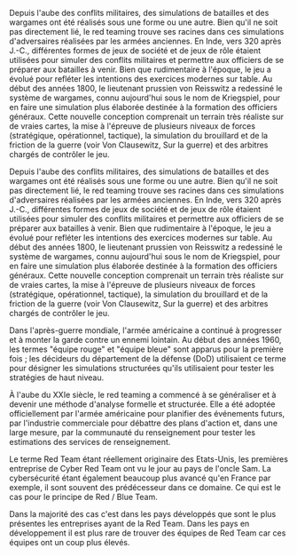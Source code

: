 Depuis l'aube des conflits militaires, des simulations de batailles et 
des wargames ont été réalisés sous une forme ou une autre. Bien qu'il ne
 soit pas directement lié, le red teaming trouve ses racines dans ces 
simulations d'adversaires réalisées par les armées anciennes. En Inde, 
vers 320 après J.-C., différentes formes de jeux de société et de jeux 
de rôle étaient utilisées pour simuler des conflits militaires et 
permettre aux officiers de se préparer aux batailles à venir. Bien que 
rudimentaire à l'époque, le jeu a évolué pour refléter les intentions 
des exercices modernes sur table. Au début des années 1800, le 
lieutenant prussien von Reisswitz a redessiné le système de wargames, 
connu aujourd'hui sous le nom de Kriegspiel, pour en faire une 
simulation plus élaborée destinée à la formation des officiers généraux.
 Cette nouvelle conception comprenait un terrain très réaliste sur de 
vraies cartes, la mise à l'épreuve de plusieurs niveaux de forces 
(stratégique, opérationnel, tactique), la simulation du brouillard et de
 la friction de la guerre (voir Von Clausewitz, Sur la guerre) et des 
arbitres chargés de contrôler le jeu.  

Depuis l'aube des conflits 
militaires, des simulations de batailles et des wargames ont été 
réalisés sous une forme ou une autre. Bien qu'il ne soit pas directement
 lié, le red teaming trouve ses racines dans ces simulations 
d'adversaires réalisées par les armées anciennes. En Inde, vers 320 
après J.-C., différentes formes de jeux de société et de jeux de rôle 
étaient utilisées pour simuler des conflits militaires et permettre aux 
officiers de se préparer aux batailles à venir. Bien que rudimentaire à 
l'époque, le jeu a évolué pour refléter les intentions des exercices 
modernes sur table. Au début des années 1800, le lieutenant prussien von
 Reisswitz a redessiné le système de wargames, connu aujourd'hui sous le
 nom de Kriegspiel, pour en faire une simulation plus élaborée destinée à
 la formation des officiers généraux. Cette nouvelle conception 
comprenait un terrain très réaliste sur de vraies cartes, la mise à 
l'épreuve de plusieurs niveaux de forces (stratégique, opérationnel, 
tactique), la simulation du brouillard et de la friction de la guerre 
(voir Von Clausewitz, Sur la guerre) et des arbitres chargés de 
contrôler le jeu.  

Dans l'après-guerre mondiale, l'armée 
américaine a continué à progresser et à monter la garde contre un ennemi
 lointain. Au début des années 1960, les termes "équipe rouge" et 
"équipe bleue" sont apparus pour la première fois ; les décideurs du 
département de la défense (DoD) utilisaient ce terme pour désigner les 
simulations structurées qu'ils utilisaient pour tester les stratégies de
 haut niveau.  

À l'aube du XXIe siècle, le red teaming a commencé
 à se généraliser et à devenir une méthode d'analyse formelle et 
structurée. Elle a été adoptée officiellement par l'armée américaine 
pour planifier des événements futurs, par l'industrie commerciale pour 
débattre des plans d'action et, dans une large mesure, par la communauté
 du renseignement pour tester les estimations des services de 
renseignement.  

Le terme Red Team étant réellement originaire des 
Etats-Unis, les premières entreprise de Cyber Red Team ont vu le jour au
 pays de l'oncle Sam. La cybersécurité étant également beaucoup plus 
avancé qu'en France par exemple, il sont souvent des prédécesseur dans 
ce domaine. Ce qui est le cas pour le principe de Red / Blue Team.  

Dans
 la majorité des cas c'est dans les pays développés que sont le plus 
présentes les entreprises ayant de la Red Team. Dans les pays en 
développement il est plus rare de trouver des équipes de Red Team car 
ces équipes ont un coup plus élevés.
